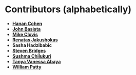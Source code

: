 Contributors (alphabetically)
====================================

* **[Hanan Cohen](https://www.linkedin.com/in/hananc/)**
* **[John Basista](https://www.linkedin.com/in/john-basista-4744841b/)**
* **[Mike Clovis](https://www.linkedin.com/in/mike-clovis-25796a/)**
* **[Renatas Jakushokas](https://www.linkedin.com/in/jakushokas/)**
* **Sasha Hadzibabic**
* **[Steven Bridges](https://www.linkedin.com/in/steven-bridges-91646642/)**
* **[Sushma Chilukuri](https://www.linkedin.com/in/sushma-chilukuri-1a9541188/)**
* **[Tanya Vanessa Abaya](https://www.linkedin.com/in/tanya-vanessa-abaya-b855546/)**
* **[William Patty](https://github.com/wavious-wpatty)**
